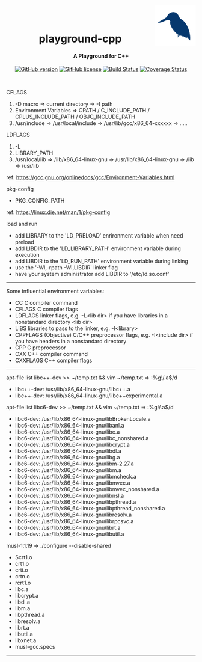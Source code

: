 <img src="icon.png" align="right" height="110"/>

<h1 align="center">
  <br>
  playground-cpp
  <br>
</h1>
<h4 align="center">A Playground for C++</h4>

<p align="center">
  <a href="https://badge.fury.io/gh/aggresss%2Fplayground-cpp"><img src="https://badge.fury.io/gh/aggresss%2Fplayground-cpp.svg" alt="GitHub version"></a>
  <a href="https://github.com/aggresss/playground-cpp/blob/master/LICENSE"><img src="https://img.shields.io/github/license/aggresss/playground-cpp.svg" alt="GitHub license"></a>
  <a href="https://www.travis-ci.org/aggresss/playground-cpp"><img src="https://www.travis-ci.org/aggresss/playground-cpp.svg?branch=master" alt="Build Status"></a>
  <a href="https://coveralls.io/github/aggresss/playground-cpp?branch=master"><img src="hhttps://coveralls.io/repos/github/aggresss/playground-cpp/badge.svg?branch=master" alt="Coverage Status"></a>
</p>
<br>

CFLAGS
  1. -D macro => current directory => -I path
  2. Environment Variables => CPATH / C_INCLUDE_PATH / CPLUS_INCLUDE_PATH / OBJC_INCLUDE_PATH
  3. /usr/include => /usr/local/include => /usr/lib/gcc/x86_64-xxxxxx => .....

LDFLAGS
  1. -L
  2. LIBRARY_PATH
  3. /usr/local/lib => /lib/x86_64-linux-gnu => /usr/lib/x86_64-linux-gnu => /lib => /usr/lib

ref: https://gcc.gnu.org/onlinedocs/gcc/Environment-Variables.html

pkg-config
  - PKG_CONFIG_PATH

ref: https://linux.die.net/man/1/pkg-config

load and run

  - add LIBRARY to the 'LD_PRELOAD' enrironment variable when need preload
  - add LIBDIR to the 'LD_LIBRARY_PATH' environment variable during execution
  - add LIBDIR to the 'LD_RUN_PATH' environment variable during linking
  - use the '-Wl,-rpath -Wl,LIBDIR' linker flag
  - have your system administrator add LIBDIR to '/etc/ld.so.conf'

---

Some influential environment variables:
 - CC          C compiler command
 - CFLAGS      C compiler flags
 - LDFLAGS     linker flags, e.g. -L\<lib dir\> if you have libraries in a<br>
              nonstandard directory \<lib dir\>
 - LIBS        libraries to pass to the linker, e.g. -l\<library\>
 - CPPFLAGS    (Objective) C/C++ preprocessor flags, e.g. -I\<include dir\> if<br>
              you have headers in a nonstandard directory <include dir>
 - CPP         C preprocessor
 - CXX         C++ compiler command
 - CXXFLAGS    C++ compiler flags

---

apt-file list libc++-dev >> ~/temp.txt && vim ~/temp.txt => :%g!/.a$/d
- libc++-dev: /usr/lib/x86_64-linux-gnu/libc++.a
- libc++-dev: /usr/lib/x86_64-linux-gnu/libc++experimental.a

apt-file list libc6-dev >> ~/temp.txt && vim ~/temp.txt => :%g!/.a$/d
- libc6-dev: /usr/lib/x86_64-linux-gnu/libBrokenLocale.a
- libc6-dev: /usr/lib/x86_64-linux-gnu/libanl.a
- libc6-dev: /usr/lib/x86_64-linux-gnu/libc.a
- libc6-dev: /usr/lib/x86_64-linux-gnu/libc_nonshared.a
- libc6-dev: /usr/lib/x86_64-linux-gnu/libcrypt.a
- libc6-dev: /usr/lib/x86_64-linux-gnu/libdl.a
- libc6-dev: /usr/lib/x86_64-linux-gnu/libg.a
- libc6-dev: /usr/lib/x86_64-linux-gnu/libm-2.27.a
- libc6-dev: /usr/lib/x86_64-linux-gnu/libm.a
- libc6-dev: /usr/lib/x86_64-linux-gnu/libmcheck.a
- libc6-dev: /usr/lib/x86_64-linux-gnu/libmvec.a
- libc6-dev: /usr/lib/x86_64-linux-gnu/libmvec_nonshared.a
- libc6-dev: /usr/lib/x86_64-linux-gnu/libnsl.a
- libc6-dev: /usr/lib/x86_64-linux-gnu/libpthread.a
- libc6-dev: /usr/lib/x86_64-linux-gnu/libpthread_nonshared.a
- libc6-dev: /usr/lib/x86_64-linux-gnu/libresolv.a
- libc6-dev: /usr/lib/x86_64-linux-gnu/librpcsvc.a
- libc6-dev: /usr/lib/x86_64-linux-gnu/librt.a
- libc6-dev: /usr/lib/x86_64-linux-gnu/libutil.a

musl-1.1.19 => ./configure --disable-shared
- Scrt1.o
- crt1.o
- crti.o
- crtn.o
- rcrt1.o
- libc.a
- libcrypt.a
- libdl.a
- libm.a
- libpthread.a
- libresolv.a
- librt.a
- libutil.a
- libxnet.a
- musl-gcc.specs

---

